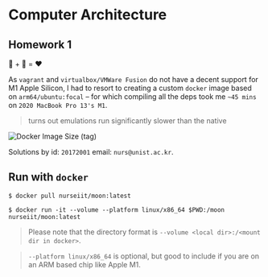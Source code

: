 # Computer Architecture

## Homework 1

👾 + 🐋 = ❤️

As `vagrant` and `virtualbox/VMWare Fusion` do not have a decent support for M1 Apple Silicon, I had to resort to creating a custom `docker` image based on `arm64/ubuntu:focal` – for which compiling all the deps took me `~45 mins` on `2020 MacBook Pro 13's M1`.

> turns out emulations run significantly slower than the native

![Docker Image Size (tag)](https://img.shields.io/docker/image-size/nurseiit/moon/latest)

Solutions by id: `20172001` email: `nurs@unist.ac.kr`.

## Run with `docker`

```
$ docker pull nurseiit/moon:latest

$ docker run -it --volume --platform linux/x86_64 $PWD:/moon nurseiit/moon:latest
```

> Please note that the directory format is `--volume <local dir>:/<mount dir in docker>`.

> `--platform linux/x86_64` is optional, but good to include if you are on an ARM based chip like Apple M1.

